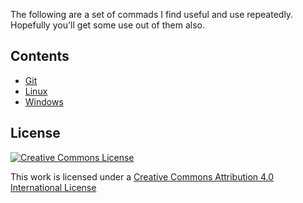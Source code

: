 The following are a set of commads I find useful and use repeatedly. Hopefully you'll get some use out of them also.

## Contents

* [Git](git.md)
* [Linux](linux.md)
* [Windows](windows.md)


## License

[![Creative Commons License](http://i.creativecommons.org/l/by/4.0/88x31.png)](https://creativecommons.org/licenses/by/4.0/)

This work is licensed under a [Creative Commons Attribution 4.0 International License](http://creativecommons.org/licenses/by/4.0/)
